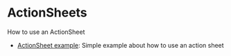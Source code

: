 # ActionSheets

How to use an ActionSheet

- [ActionSheet example](#): Simple example about how to use an action sheet
